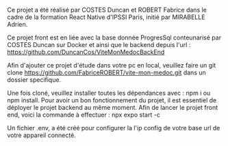 Ce projet a été réalisé par COSTES Duncan et ROBERT Fabrice dans le cadre de la formation React Native d'IPSSI Paris, initié par MIRABELLE Adrien.

Ce projet front est en liée avec la base donnée ProgresSql conteunarisé par COSTES Duncan sur Docker et ainsi que le backend depuis l'url : https://github.com/DuncanCos/ViteMonMedocBackEnd

Afin d'ajouter ce projet d'étude dans votre pc en local, veuillez faire un git clone https://github.com/FabriceROBERT/vite-mon-medoc.git dans un dossier specifique.

Une fois cloné, veuillez installer toutes les dépendances avec : npm i ou npm install.
Pour avoir un bon fonctionnement du projet, il est essentiel de déployer le projet backend au même moment.
Afin de lancer le projet front end, voici la commande à effectuer : npx expo start -c

Un fichier .env, a été créé pour configurer la l'ip config de votre base url de votre appareil connecté.
